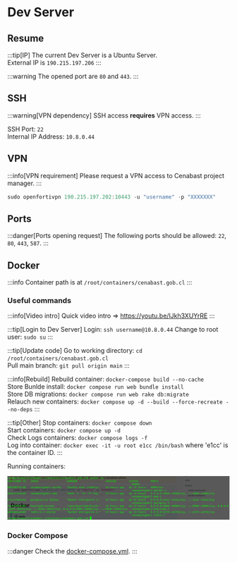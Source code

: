 # Dev Server

## Resume

:::tip[IP]
The current Dev Server is a Ubuntu Server.\
External IP is `190.215.197.206`
:::

:::warning
The opened port are `80` and `443`.
:::

## SSH 

:::warning[VPN dependency]
SSH access **requires** VPN access.
:::

SSH Port: `22`\
Internal IP Address: `10.8.0.44`


## VPN

:::info[VPN requirement]
Please request a VPN access to Cenabast project manager.
:::

```jsx
sudo openfortivpn 190.215.197.202:10443 -u "username" -p "XXXXXXX"
```

## Ports

:::danger[Ports opening request]
The following ports should be allowed: `22`, `80`, `443`, `587`.
:::

## Docker

:::info
Container path is at `/root/containers/cenabast.gob.cl`
:::

### Useful commands

:::info[Video intro]
Quick video intro => https://youtu.be/lJkh3XUYrRE
:::

:::tip[Login to Dev Server]
Login: `ssh username@10.8.0.44`
Change to root user: `sudo su`
:::

:::tip[Update code]
Go to working directory: `cd /root/containers/cenabast.gob.cl`\
Pull main branch: `git pull origin main`
:::

:::info[Rebuild]
Rebuild container: `docker-compose build --no-cache`\
Store Bunlde install: `docker compose run web bundle install`\
Store DB migrations: `docker compose run web rake db:migrate`\
Relauch new containers: `docker compose up -d --build --force-recreate --no-deps`
:::

:::tip[Other]
Stop containers: `docker compose down`\
Start containers: `docker compose up -d`\
Check Logs containers: `docker compose logs -f`\
Log into container: `docker exec -it -u root e1cc /bin/bash` where 'e1cc' is the container ID.
:::

Running containers:

![runningcontainers](/images/img/2023-12-20_13-09.png)

### Docker Compose

:::danger
Check the [docker-compose.yml](https://github.com/Departamento-TI/cenabast-tienda/blob/develop/docker-compose.yml).
:::